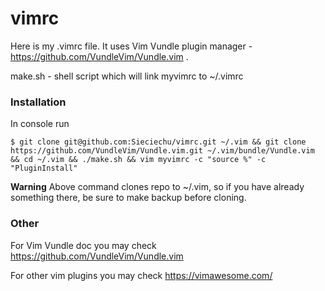 # vimrc
Here is my .vimrc file. It uses Vim Vundle plugin manager - https://github.com/VundleVim/Vundle.vim .

make.sh - shell script which will link myvimrc to ~/.vimrc

### Installation
In console run

`$ git clone git@github.com:Sieciechu/vimrc.git ~/.vim && git clone https://github.com/VundleVim/Vundle.vim.git ~/.vim/bundle/Vundle.vim && cd ~/.vim && ./make.sh && vim myvimrc -c "source %" -c "PluginInstall"`

**Warning** Above command clones repo to ~/.vim, so if you have already something there, be sure to make backup before cloning.

### Other
For Vim Vundle doc you may check https://github.com/VundleVim/Vundle.vim

For other vim plugins you may check https://vimawesome.com/

